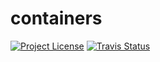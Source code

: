 # containers
[![Project License][licence_icon]][licence_link]
[![Travis Status][travis_icon]][travis_link]




[licence_icon]: https://img.shields.io/github/license/NoamShaish/containers?label=License
[licence_link]: http://www.apache.org/licenses/

[travis_icon]: https://travis-ci.com/NoamShaish/containers.svg?branch=master
[travis_link]: https://travis-ci.com/NoamShaish/containers